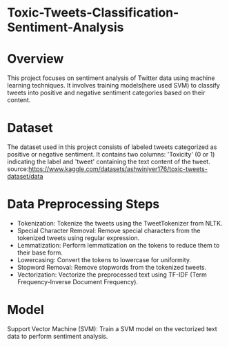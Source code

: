 # Toxic-Tweets-Classification-Sentiment-Analysis
# Overview
This project focuses on sentiment analysis of Twitter data using machine learning techniques. It involves training models(here used SVM) to classify tweets into positive and negative sentiment categories based on their content.
# Dataset
The dataset used in this project consists of labeled tweets categorized as positive or negative sentiment. It contains two columns: 'Toxicity' (0 or 1) indicating the label and 'tweet' containing the text content of the tweet.
source:https://www.kaggle.com/datasets/ashwiniyer176/toxic-tweets-dataset/data
# Data Preprocessing Steps
* Tokenization: Tokenize the tweets using the TweetTokenizer from NLTK.
* Special Character Removal: Remove special characters from the tokenized tweets using regular expression.
* Lemmatization: Perform lemmatization on the tokens to reduce them to their base form.
* Lowercasing: Convert the tokens to lowercase for uniformity.
* Stopword Removal: Remove stopwords from the tokenized tweets.
* Vectorization: Vectorize the preprocessed text using TF-IDF (Term Frequency-Inverse Document Frequency).
# Model
Support Vector Machine (SVM): Train a SVM model on the vectorized text data to perform sentiment analysis.
